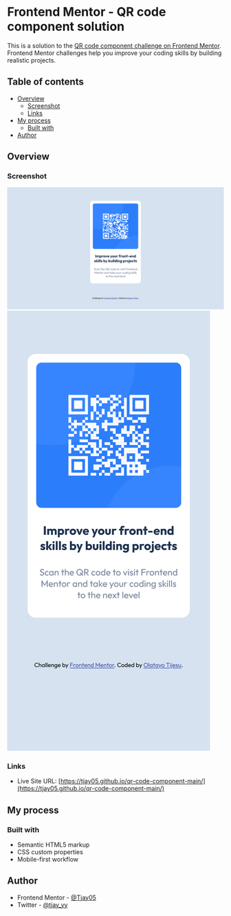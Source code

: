 # Frontend Mentor - QR code component solution

This is a solution to the [QR code component challenge on Frontend Mentor](https://www.frontendmentor.io/challenges/qr-code-component-iux_sIO_H). Frontend Mentor challenges help you improve your coding skills by building realistic projects. 

## Table of contents

- [Overview](#overview)
  - [Screenshot](#screenshot)
  - [Links](#links)
- [My process](#my-process)
  - [Built with](#built-with)
- [Author](#author)

## Overview

### Screenshot

![](images/desktop-screenshot.png)
![](images/mobile-screenshot.png)

### Links

- Live Site URL: [https://tjay05.github.io/qr-code-component-main/](https://tjay05.github.io/qr-code-component-main/)

## My process

### Built with

- Semantic HTML5 markup
- CSS custom properties
- Mobile-first workflow

## Author

- Frontend Mentor - [@Tjay05](https://www.frontendmentor.io/profile/Tjay05)
- Twitter - [@tjay_yy](https://www.twitter.com/tjay_yy)